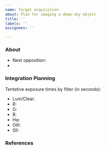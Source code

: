 ```yaml
---
name: Target acquisition
about: Plan for imaging a deep-sky object
title: ''
labels: ''
assignees: ''

---
```


### About

<!-- Paste a link to target on Telescopius https://telescopius.com -->

- Next opposition:
- <!-- Upload target plan from Telescopius (CSV) -->

### Integration Planning

Tentative exposure times by filter (in seconds):

- Lum/Clear:
- R:
- G:
- B:
- H⍺:
- OIII:
- SII:

### References

<!-- Paste links such as exepmplary takes on the target, instructions, etc. -->
